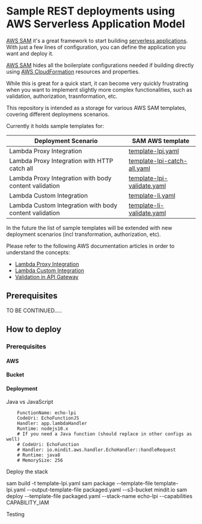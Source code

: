 # Sample REST deployments using AWS Serverless Application Model 

[AWS SAM](https://github.com/awslabs/serverless-application-model) it's a great framework to start building [serverless applications](https://martinfowler.com/articles/serverless.html). With just a few lines of configuration, you can define the application you want and deploy it.

[AWS SAM](https://github.com/awslabs/serverless-application-model) hides all the boilerplate configurations needed if building directly using [AWS CloudFormation](https://aws.amazon.com/cloudformation/) resources and properties. 

While this is great for a quick start, it can become very quickly frustrating when you want to implement slightly more complex functionalities, such as validation, authorization, trasnformation, etc.

This repository is intended as a storage for various AWS SAM templates, covering different deploymens scenarios. 

Currently it holds sample templates for:

| Deployment Scenario | SAM AWS template |
| ------------------- | ---------------- |
| Lambda Proxy Integration | [template-lpi.yaml](template-lpi.yaml)
| Lambda Proxy Integration with HTTP catch all | [template-lpi-catch-all.yaml](template-catch-all.yaml)
| Lambda Proxy Integration with body content validation | [template-lpi-validate.yaml](template-lpi-validate.yaml)
| Lambda Custom Integration | [template-li.yaml](template-lpi.yaml)
| Lambda Custom Integration with body content validation| [template-li-validate.yaml](template-lpi.yaml)

In the future the list of sample templates will be extended with new deployment scenarios (incl transformation, authorization, etc).  

Please refer to the following AWS documentation articles in order to understand the concepts:
* [Lambda Proxy Integration](https://docs.aws.amazon.com/apigateway/latest/developerguide/set-up-lambda-proxy-integrations.html#api-gateway-create-api-as-simple-proxy)
* [Lambda Custom Integration](https://docs.aws.amazon.com/apigateway/latest/developerguide/apigateway-getting-started-with-rest-apis.html)
* [Validation in API Gateway](https://docs.aws.amazon.com/apigateway/latest/developerguide/api-gateway-method-request-validation.html)


## Prerequisites 

TO BE CONTINUED.....

## How to deploy 
### Prerequisites 

#### AWS 

#### Bucket 

#### Deployment

Java vs JavaScript 

        FunctionName: echo-lpi
        CodeUri: EchoFunctionJS
        Handler: app.lambdaHandler
        Runtime: nodejs10.x
        # If you need a Java function (should replace in other configs as well)
        # CodeUri: EchoFunction
        # Handler: io.mindit.aws.handler.EchoHandler::handleRequest
        # Runtime: java8
        # MemorySize: 256

Deploy the stack 

sam build -t template-lpi.yaml 
sam package     --template-file template-lpi.yaml --output-template-file packaged.yaml     --s3-bucket mindit.io 
sam deploy     --template-file packaged.yaml     --stack-name echo-lpi     --capabilities CAPABILITY_IAM



Testing 
